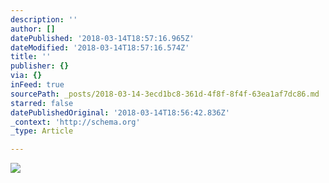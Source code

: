 ```yaml
---
description: ''
author: []
datePublished: '2018-03-14T18:57:16.965Z'
dateModified: '2018-03-14T18:57:16.574Z'
title: ''
publisher: {}
via: {}
inFeed: true
sourcePath: _posts/2018-03-14-3ecd1bc8-361d-4f8f-8f4f-63ea1af7dc86.md
starred: false
datePublishedOriginal: '2018-03-14T18:56:42.836Z'
_context: 'http://schema.org'
_type: Article

---
```

![](https://the-grid-user-content.s3-us-west-2.amazonaws.com/13d2a0d4-5d6d-4cde-871e-58ad65e76837.jpg)